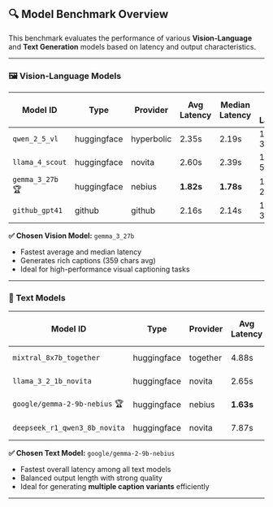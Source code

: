 ## 🔍 Model Benchmark Overview

This benchmark evaluates the performance of various **Vision-Language** and **Text Generation** models based on latency and output characteristics.

---

### 🖼️ Vision-Language Models

| Model ID        | Type        | Provider   | Avg Latency | Median Latency | Min / Max Latency | Avg Caption Length |
|-----------------|-------------|------------|-------------|----------------|--------------------|---------------------|
| `qwen_2_5_vl`    | huggingface | hyperbolic | 2.35s       | 2.19s          | 1.47s / 3.93s      | 296 chars           |
| `llama_4_scout`  | huggingface | novita     | 2.60s       | 2.39s          | 1.17s / 5.78s      | 243 chars           |
| `gemma_3_27b` 🏆 | huggingface | nebius     | **1.82s**   | **1.78s**      | 1.32s / 2.40s      | 359 chars           |
| `github_gpt41`   | github      | github     | 2.16s       | 2.14s          | 1.20s / 3.82s      | 239 chars           |

**✅ Chosen Vision Model:** `gemma_3_27b`  
- Fastest average and median latency  
- Generates rich captions (359 chars avg)  
- Ideal for high-performance visual captioning tasks

---

### 📄 Text Models

| Model ID                      | Type        | Provider   | Avg Latency | Median Latency | Avg Captions/Request | Total Captions | Avg Response Length |
|-------------------------------|-------------|------------|-------------|----------------|-----------------------|----------------|----------------------|
| `mixtral_8x7b_together`       | huggingface | together   | 4.88s       | 3.73s          | 3.0                   | 27             | 374 chars            |
| `llama_3_2_1b_novita`         | huggingface | novita     | 2.65s       | 2.70s          | 3.0                   | 27             | 599 chars            |
| `google/gemma-2-9b-nebius`   🏆 | huggingface | nebius     | **1.63s**   | **1.45s**      | 3.0                   | 30             | 531 chars            |
| `deepseek_r1_qwen3_8b_novita`  | huggingface | novita     | 7.87s       | 7.80s          | 3.0                   | 27             | **2414 chars**        |

**✅ Chosen Text Model:** `google/gemma-2-9b-nebius`  
- Fastest overall latency among all text models  
- Balanced output length with strong quality  
- Ideal for generating **multiple caption variants** efficiently

---

